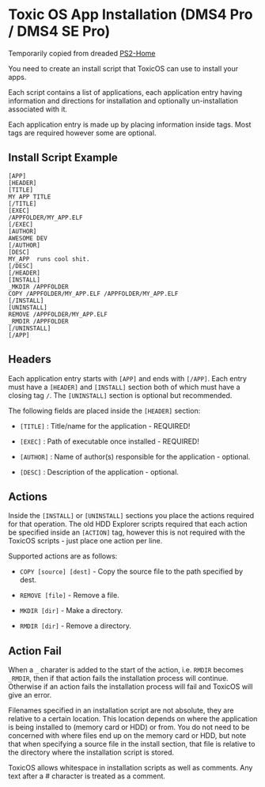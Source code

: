 # Toxic OS App Installation (DMS4 Pro / DMS4 SE Pro)
Temporarily copied from dreaded [PS2-Home](https://www.ps2-home.com/forum/viewtopic.php?p=18198&sid=3a2efd97958e065dc1ed8932217f37be#p18198)

You need to create an install script that ToxicOS can use to install your apps.

Each script contains a list of applications, each application entry having information and directions for installation and optionally un-installation associated with it.

Each application entry is made up by placing information inside tags. Most tags are required however some are optional.

## Install Script Example

```
[APP]
[HEADER]
[TITLE]
MY APP TITLE
[/TITLE]
[EXEC]
/APPFOLDER/MY_APP.ELF
[/EXEC]
[AUTHOR]
AWESOME DEV
[/AUTHOR]
[DESC]
MY_APP  runs cool shit.
[/DESC]
[/HEADER]
[INSTALL]
_MKDIR /APPFOLDER
COPY /APPFOLDER/MY_APP.ELF /APPFOLDER/MY_APP.ELF
[/INSTALL]
[UNINSTALL]
REMOVE /APPFOLDER/MY_APP.ELF
_RMDIR /APPFOLDER
[/UNINSTALL]
[/APP]
```

## Headers
Each application entry starts with `[APP]` and ends with `[/APP]`. Each entry must have a `[HEADER]` and `[INSTALL]` section both of which must have a closing tag `/`. The `[UNINSTALL]` section is optional but recommended.

The following fields are placed inside the `[HEADER]` section:

- `[TITLE]` : Title/name for the application - REQUIRED!

- `[EXEC]` : Path of executable once installed - REQUIRED!

- `[AUTHOR]` : Name of author(s) responsible for the application - optional.

- `[DESC]` : Description of the application - optional.


## Actions
Inside the `[INSTALL]` or `[UNINSTALL]` sections you place the actions required for that operation. The old HDD Explorer scripts required that each action be specified inside an `[ACTION]` tag, however this is not required with the ToxicOS scripts - just place one action per line.

Supported actions are as follows:

- `COPY [source] [dest]` - Copy the source file to the path specified by dest.

- `REMOVE [file]` - Remove a file.

- `MKDIR [dir]` - Make a directory.

- `RMDIR [dir]` - Remove a directory.


## Action Fail
When a `_` charater is added to the start of the action, i.e. `RMDIR` becomes `_RMDIR`, then if that action fails the installation process will continue. Otherwise if an action fails the installation process will fail and ToxicOS will give an error.

Filenames specified in an installation script are not absolute, they are relative to a certain location. This location depends on where the application is being installed to (memory card or HDD) or from. You do not need to be concerned with where files end up on the memory card or HDD, but note that when specifying a source file in the install section, that file is relative to the directory where the installation script is stored.

ToxicOS allows whitespace in installation scripts as well as comments. Any text after a # character is treated as a comment.